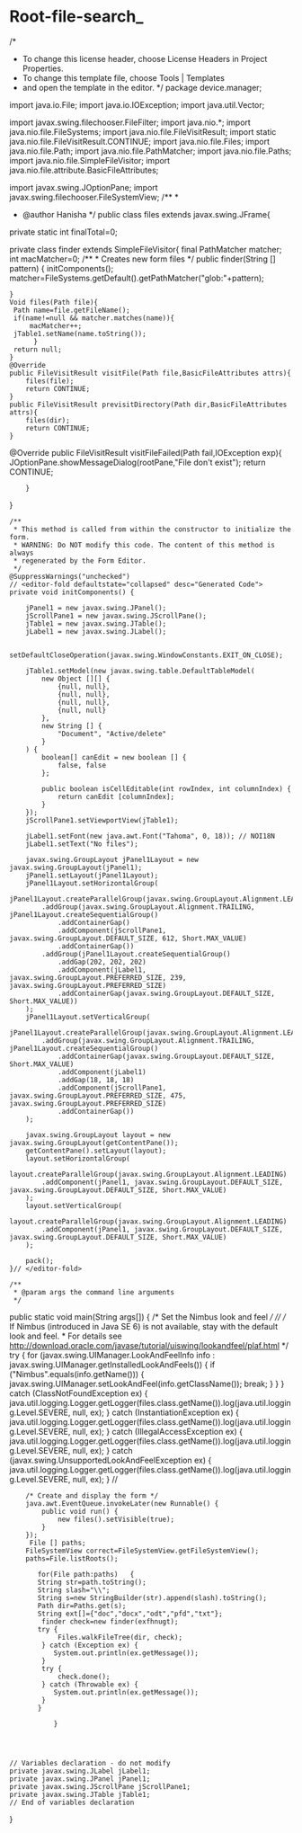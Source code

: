# Root-file-search_
/*
 * To change this license header, choose License Headers in Project Properties.
 * To change this template file, choose Tools | Templates
 * and open the template in the editor.
 */
package device.manager;

import java.io.File;
import java.io.IOException;
import java.util.Vector;

import javax.swing.filechooser.FileFilter;
import java.nio.*;
import java.nio.file.FileSystems;
import java.nio.file.FileVisitResult;
import static java.nio.file.FileVisitResult.CONTINUE;
import java.nio.file.Files;
import java.nio.file.Path;
import java.nio.file.PathMatcher;
import java.nio.file.Paths;
import java.nio.file.SimpleFileVisitor;
import java.nio.file.attribute.BasicFileAttributes;

import javax.swing.JOptionPane;
import javax.swing.filechooser.FileSystemView;
/**
 *
 * @author Hanisha
 */
public class files extends javax.swing.JFrame{

private static int finalTotal=0;

private class finder extends SimpleFileVisitor<Path>{
final PathMatcher matcher;
int macMatcher=0;
    /**
     * Creates new form files
     */
    public finder(String [] pattern) {
        initComponents();
       matcher=FileSystems.getDefault().getPathMatcher("glob:"+pattern);
  

    }
    Void files(Path file){
     Path name=file.getFileName();
     if(name!=null && matcher.matches(name)){
         macMatcher++;
     jTable1.setName(name.toString());
          }
     return null;
    }
    @Override
    public FileVisitResult visitFile(Path file,BasicFileAttributes attrs){
        files(file);
        return CONTINUE; 
    }
    public FileVisitResult previsitDirectory(Path dir,BasicFileAttributes attrs){
        files(dir);
        return CONTINUE;
    }
@Override
    public FileVisitResult visitFileFailed(Path fail,IOException exp){
        JOptionPane.showMessageDialog(rootPane,"File don't exist");
        return CONTINUE;
   
        }
}
    
    /**
     * This method is called from within the constructor to initialize the form.
     * WARNING: Do NOT modify this code. The content of this method is always
     * regenerated by the Form Editor.
     */
    @SuppressWarnings("unchecked")
    // <editor-fold defaultstate="collapsed" desc="Generated Code">                          
    private void initComponents() {

        jPanel1 = new javax.swing.JPanel();
        jScrollPane1 = new javax.swing.JScrollPane();
        jTable1 = new javax.swing.JTable();
        jLabel1 = new javax.swing.JLabel();

        setDefaultCloseOperation(javax.swing.WindowConstants.EXIT_ON_CLOSE);

        jTable1.setModel(new javax.swing.table.DefaultTableModel(
            new Object [][] {
                {null, null},
                {null, null},
                {null, null},
                {null, null}
            },
            new String [] {
                "Document", "Active/delete"
            }
        ) {
            boolean[] canEdit = new boolean [] {
                false, false
            };

            public boolean isCellEditable(int rowIndex, int columnIndex) {
                return canEdit [columnIndex];
            }
        });
        jScrollPane1.setViewportView(jTable1);

        jLabel1.setFont(new java.awt.Font("Tahoma", 0, 18)); // NOI18N
        jLabel1.setText("No files");

        javax.swing.GroupLayout jPanel1Layout = new javax.swing.GroupLayout(jPanel1);
        jPanel1.setLayout(jPanel1Layout);
        jPanel1Layout.setHorizontalGroup(
            jPanel1Layout.createParallelGroup(javax.swing.GroupLayout.Alignment.LEADING)
            .addGroup(javax.swing.GroupLayout.Alignment.TRAILING, jPanel1Layout.createSequentialGroup()
                .addContainerGap()
                .addComponent(jScrollPane1, javax.swing.GroupLayout.DEFAULT_SIZE, 612, Short.MAX_VALUE)
                .addContainerGap())
            .addGroup(jPanel1Layout.createSequentialGroup()
                .addGap(202, 202, 202)
                .addComponent(jLabel1, javax.swing.GroupLayout.PREFERRED_SIZE, 239, javax.swing.GroupLayout.PREFERRED_SIZE)
                .addContainerGap(javax.swing.GroupLayout.DEFAULT_SIZE, Short.MAX_VALUE))
        );
        jPanel1Layout.setVerticalGroup(
            jPanel1Layout.createParallelGroup(javax.swing.GroupLayout.Alignment.LEADING)
            .addGroup(javax.swing.GroupLayout.Alignment.TRAILING, jPanel1Layout.createSequentialGroup()
                .addContainerGap(javax.swing.GroupLayout.DEFAULT_SIZE, Short.MAX_VALUE)
                .addComponent(jLabel1)
                .addGap(18, 18, 18)
                .addComponent(jScrollPane1, javax.swing.GroupLayout.PREFERRED_SIZE, 475, javax.swing.GroupLayout.PREFERRED_SIZE)
                .addContainerGap())
        );

        javax.swing.GroupLayout layout = new javax.swing.GroupLayout(getContentPane());
        getContentPane().setLayout(layout);
        layout.setHorizontalGroup(
            layout.createParallelGroup(javax.swing.GroupLayout.Alignment.LEADING)
            .addComponent(jPanel1, javax.swing.GroupLayout.DEFAULT_SIZE, javax.swing.GroupLayout.DEFAULT_SIZE, Short.MAX_VALUE)
        );
        layout.setVerticalGroup(
            layout.createParallelGroup(javax.swing.GroupLayout.Alignment.LEADING)
            .addComponent(jPanel1, javax.swing.GroupLayout.DEFAULT_SIZE, javax.swing.GroupLayout.DEFAULT_SIZE, Short.MAX_VALUE)
        );

        pack();
    }// </editor-fold>                        

    /**
     * @param args the command line arguments
     */
   public static void main(String args[]) {
        /* Set the Nimbus look and feel */
        //<editor-fold defaultstate="collapsed" desc=" Look and feel setting code (optional) ">
        /* If Nimbus (introduced in Java SE 6) is not available, stay with the default look and feel.
         * For details see http://download.oracle.com/javase/tutorial/uiswing/lookandfeel/plaf.html 
         */
        try {
            for (javax.swing.UIManager.LookAndFeelInfo info : javax.swing.UIManager.getInstalledLookAndFeels()) {
                if ("Nimbus".equals(info.getName())) {
                    javax.swing.UIManager.setLookAndFeel(info.getClassName());
                    break;
                }
            }
        } catch (ClassNotFoundException ex) {
            java.util.logging.Logger.getLogger(files.class.getName()).log(java.util.logging.Level.SEVERE, null, ex);
        } catch (InstantiationException ex) {
            java.util.logging.Logger.getLogger(files.class.getName()).log(java.util.logging.Level.SEVERE, null, ex);
        } catch (IllegalAccessException ex) {
            java.util.logging.Logger.getLogger(files.class.getName()).log(java.util.logging.Level.SEVERE, null, ex);
        } catch (javax.swing.UnsupportedLookAndFeelException ex) {
            java.util.logging.Logger.getLogger(files.class.getName()).log(java.util.logging.Level.SEVERE, null, ex);
        }
        //</editor-fold>

        /* Create and display the form */
        java.awt.EventQueue.invokeLater(new Runnable() {
            public void run() {
                new files().setVisible(true);
            }
        });
         File [] paths;
        FileSystemView correct=FileSystemView.getFileSystemView();
        paths=File.listRoots();
        
           for(File path:paths)   {
           String str=path.toString();
           String slash="\\";
           String s=new StringBuilder(str).append(slash).toString();
           Path dir=Paths.get(s);
           String ext[]={"doc","docx","odt","pfd","txt"};
            finder check=new finder(exfhnugt);   
           try {
                Files.walkFileTree(dir, check);
            } catch (Exception ex) {
               System.out.println(ex.getMessage());
            }
            try {
                check.done();
            } catch (Throwable ex) {
               System.out.println(ex.getMessage());
            }
           }
                  
               }
               
            
                

    // Variables declaration - do not modify                     
    private javax.swing.JLabel jLabel1;
    private javax.swing.JPanel jPanel1;
    private javax.swing.JScrollPane jScrollPane1;
    private javax.swing.JTable jTable1;
    // End of variables declaration                   
}

